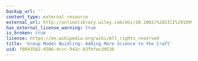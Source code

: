 ```yaml
---
backup_url: ''
content_type: external-resource
external_url: http://onlinelibrary.wiley.com/doi/10.1002/%28SICI%291099-1727%28199722%2913:2%3C187::AID-SDR124%3E3.0.CO;2-O/abstract
has_external_license_warning: true
is_broken: true
license: https://en.wikipedia.org/wiki/All_rights_reserved
title: 'Group Model Buidling: Adding More Science to the Craft'
uid: f0043502-4506-4ccc-942c-b3fbfec39536
---
```

